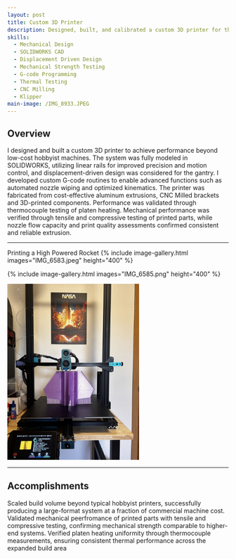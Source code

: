 ```yaml
---
layout: post
title: Custom 3D Printer
description: Designed, built, and calibrated a custom 3D printer for the manufacturing of large components
skills: 
  - Mechanical Design
  - SOLIDWORKS CAD
  - Displacement Driven Design
  - Mechanical Strength Testing
  - G-code Programming
  - Thermal Testing
  - CNC Milling
  - Klipper
main-image: /IMG_8933.JPEG
---
```


## Overview
I designed and built a custom 3D printer to achieve performance beyond low-cost hobbyist machines. The system was fully modeled in SOLIDWORKS, utilizing linear rails for improved precision and motion control, and displacement-driven design was considered for the gantry. I developed custom G-code routines to enable advanced functions such as automated nozzle wiping and optimized kinematics. The printer was fabricated from cost-effective aluminum extrusions, CNC Milled brackets and 3D-printed components. Performance was validated through thermocouple testing of platen heating. Mechanical performance was verified through tensile and compressive testing of printed parts, while nozzle flow capacity and print quality assessments confirmed consistent and reliable extrusion.

---

Printing a High Powered Rocket
{% include image-gallery.html images="IMG_6583.jpeg" height="400" %}

{% include image-gallery.html images="IMG_6585.png" height="400" %}

<img src="IMG_6583.jpeg" height="400">


---

## Accomplishments
Scaled build volume beyond typical hobbyist printers, successfully producing a large-format system at a fraction of commercial machine cost.
Validated mechanical peerfromance of printed parts with tensile and compressive testing, confirming mechanical strength comparable to higher-end systems.
Verified platen heating uniformity through thermocouple measurements, ensuring consistent thermal performance across the expanded build area

